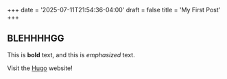 +++
date = '2025-07-11T21:54:36-04:00'
draft = false
title = 'My First Post'
+++

## BLEHHHHGG

This is **bold** text, and this is *emphasized* text.

Visit the [Hugo](https://gohugo.io) website!
